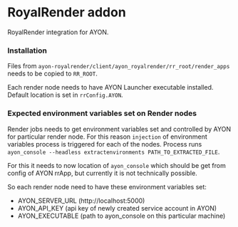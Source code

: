 # RoyalRender addon
RoyalRender integration for AYON.

### Installation

Files from `ayon-royalrender/client/ayon_royalrender/rr_root/render_apps` needs to be copied to `RR_ROOT`.

Each render node needs to have AYON Launcher executable installed. Default location is set in `rrConfig.AYON`.

### Expected environment variables set on Render nodes

Render jobs needs to get environment variables set and controlled by AYON for particular render node.
For this reason `injection` of environment variables process is triggered for each of the nodes. Process
runs `ayon_console --headless extractenvironments PATH_TO_EXTRACTED_FILE`.

For this it needs to now location of `ayon_console` which should be get from config of AYON rrApp, but currently
it is not technically possible.

So each render node need to have these environment variables set:
- AYON_SERVER_URL (http://localhost:5000)
- AYON_API_KEY (api key of newly created service account in AYON)
- AYON_EXECUTABLE (path to ayon_console on this particular machine)